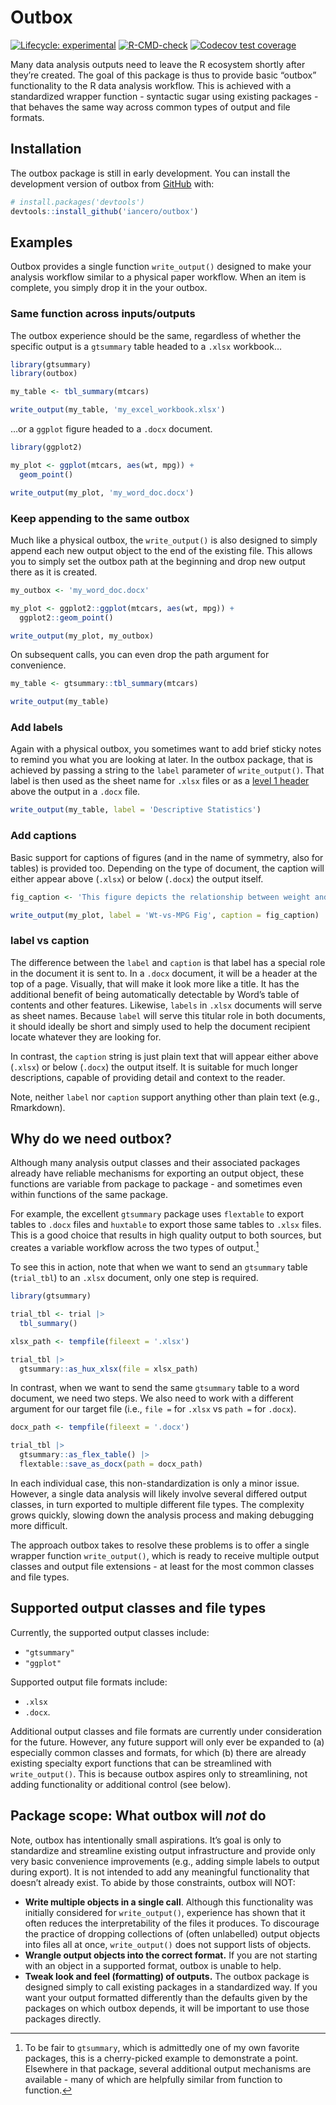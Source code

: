 
<!-- README.md is generated from README.Rmd. Please edit that file -->

# Outbox

<!-- badges: start -->

[![Lifecycle:
experimental](https://img.shields.io/badge/lifecycle-experimental-orange.svg)](https://lifecycle.r-lib.org/articles/stages.html#experimental)
[![R-CMD-check](https://github.com/iancero/outbox/actions/workflows/R-CMD-check.yaml/badge.svg)](https://github.com/iancero/outbox/actions/workflows/R-CMD-check.yaml)
[![Codecov test
coverage](https://codecov.io/gh/iancero/outbox/branch/main/graph/badge.svg)](https://app.codecov.io/gh/iancero/outbox?branch=main)
<!-- badges: end -->

Many data analysis outputs need to leave the R ecosystem shortly after
they’re created. The goal of this package is thus to provide basic
“outbox” functionality to the R data analysis workflow. This is achieved
with a standardized wrapper function - syntactic sugar using existing
packages - that behaves the same way across common types of output and
file formats.

## Installation

The outbox package is still in early development. You can install the
development version of outbox from [GitHub](https://github.com/) with:

``` r
# install.packages('devtools')
devtools::install_github('iancero/outbox')
```

## Examples

Outbox provides a single function `write_output()` designed to make your
analysis workflow similar to a physical paper workflow. When an item is
complete, you simply drop it in the your outbox.

### Same function across inputs/outputs

The outbox experience should be the same, regardless of whether the
specific output is a `gtsummary` table headed to a `.xlsx` workbook…

``` r
library(gtsummary)
library(outbox)

my_table <- tbl_summary(mtcars)

write_output(my_table, 'my_excel_workbook.xlsx')
```

…or a `ggplot` figure headed to a `.docx` document.

``` r
library(ggplot2)

my_plot <- ggplot(mtcars, aes(wt, mpg)) +
  geom_point()

write_output(my_plot, 'my_word_doc.docx')
```

### Keep appending to the same outbox

Much like a physical outbox, the `write_output()` is also designed to
simply append each new output object to the end of the existing file.
This allows you to simply set the outbox path at the beginning and drop
new output there as it is created.

``` r
my_outbox <- 'my_word_doc.docx'

my_plot <- ggplot2::ggplot(mtcars, aes(wt, mpg)) +
  ggplot2::geom_point()

write_output(my_plot, my_outbox)
```

On subsequent calls, you can even drop the path argument for
convenience.

``` r
my_table <- gtsummary::tbl_summary(mtcars)

write_output(my_table)
```

### Add labels

Again with a physical outbox, you sometimes want to add brief sticky
notes to remind you what you are looking at later. In the outbox
package, that is achieved by passing a string to the `label` parameter
of `write_output()`. That label is then used as the sheet name for
`.xlsx` files or as a [level 1
header](https://support.microsoft.com/en-us/office/headers-and-footers-in-word-b693b4fb-0d23-4109-a621-1b828b824454)
above the output in a `.docx` file.

``` r
write_output(my_table, label = 'Descriptive Statistics')
```

### Add captions

Basic support for captions of figures (and in the name of symmetry, also
for tables) is provided too. Depending on the type of document, the
caption will either appear above (`.xlsx`) or below (`.docx`) the output
itself.

``` r
fig_caption <- 'This figure depicts the relationship between weight and MPG'

write_output(my_plot, label = 'Wt-vs-MPG Fig', caption = fig_caption)
```

### label vs caption

The difference between the `label` and `caption` is that label has a
special role in the document it is sent to. In a `.docx` document, it
will be a header at the top of a page. Visually, that will make it look
more like a title. It has the additional benefit of being automatically
detectable by Word’s table of contents and other features. Likewise,
`labels` in `.xlsx` documents will serve as sheet names. Because `label`
will serve this titular role in both documents, it should ideally be
short and simply used to help the document recipient locate whatever
they are looking for.

In contrast, the `caption` string is just plain text that will appear
either above (`.xlsx`) or below (`.docx`) the output itself. It is
suitable for much longer descriptions, capable of providing detail and
context to the reader.

Note, neither `label` nor `caption` support anything other than plain
text (e.g., Rmarkdown).

## Why do we need outbox?

Although many analysis output classes and their associated packages
already have reliable mechanisms for exporting an output object, these
functions are variable from package to package - and sometimes even
within functions of the same package.

For example, the excellent `gtsummary` package uses `flextable` to
export tables to `.docx` files and `huxtable` to export those same
tables to `.xlsx` files. This is a good choice that results in high
quality output to both sources, but creates a variable workflow across
the two types of output.[^1]

To see this in action, note that when we want to send an `gtsummary`
table (`trial_tbl`) to an `.xlsx` document, only one step is required.

``` r
library(gtsummary)

trial_tbl <- trial |> 
  tbl_summary()

xlsx_path <- tempfile(fileext = '.xlsx')

trial_tbl |>
  gtsummary::as_hux_xlsx(file = xlsx_path)
```

In contrast, when we want to send the same `gtsummary` table to a word
document, we need two steps. We also need to work with a different
argument for our target file (i.e., `file =` for `.xlsx` vs `path =` for
`.docx`).

``` r
docx_path <- tempfile(fileext = '.docx')

trial_tbl |>
  gtsummary::as_flex_table() |>
  flextable::save_as_docx(path = docx_path)
```

In each individual case, this non-standardization is only a minor issue.
However, a single data analysis will likely involve several differed
output classes, in turn exported to multiple different file types. The
complexity grows quickly, slowing down the analysis process and making
debugging more difficult.

The approach outbox takes to resolve these problems is to offer a single
wrapper function `write_output()`, which is ready to receive multiple
output classes and output file extensions - at least for the most common
classes and file types.

## Supported output classes and file types

Currently, the supported output classes include:

- `"gtsummary"`
- `"ggplot"`

Supported output file formats include:

- `.xlsx`
- `.docx`.

Additional output classes and file formats are currently under
consideration for the future. However, any future support will only ever
be expanded to (a) especially common classes and formats, for which (b)
there are already existing specialty export functions that can be
streamlined with `write_output()`. This is because outbox aspires only
to streamlining, not adding functionality or additional control (see
below).

## Package scope: What outbox will *not* do

Note, outbox has intentionally small aspirations. It’s goal is only to
standardize and streamline existing output infrastructure and provide
only very basic convenience improvements (e.g., adding simple labels to
output during export). It is not intended to add any meaningful
functionality that doesn’t already exist. To abide by those constraints,
outbox will NOT:

- **Write multiple objects in a single call**. Although this
  functionality was initially considered for `write_output()`,
  experience has shown that it often reduces the interpretability of the
  files it produces. To discourage the practice of dropping collections
  of (often unlabelled) output objects into files all at once,
  `write_output()` does not support lists of objects.
- **Wrangle output objects into the correct format.** If you are not
  starting with an object in a supported format, outbox is unable to
  help.
- **Tweak look and feel (formatting) of outputs.** The outbox package is
  designed simply to call existing packages in a standardized way. If
  you want your output formatted differently than the defaults given by
  the packages on which outbox depends, it will be important to use
  those packages directly.

[^1]: To be fair to `gtsummary`, which is admittedly one of my own
    favorite packages, this is a cherry-picked example to demonstrate a
    point. Elsewhere in that package, several additional output
    mechanisms are available - many of which are helpfully similar from
    function to function.
